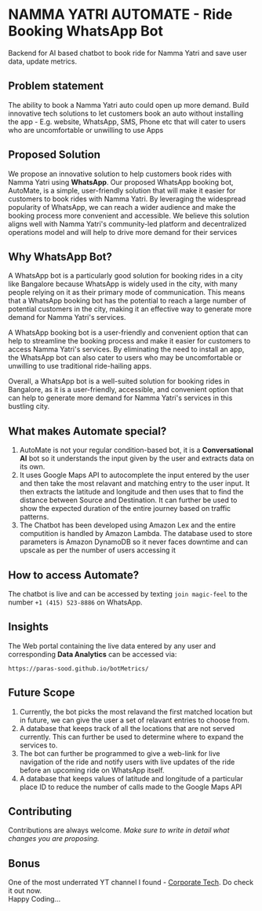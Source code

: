 # NAMMA YATRI AUTOMATE - Ride Booking WhatsApp Bot

Backend for AI based chatbot to book ride for Namma Yatri and save user data, update metrics. 


## Problem statement

The ability to book a Namma Yatri auto could open up more demand. Build innovative tech solutions to let customers book an auto without installing the app - E.g. website, WhatsApp, SMS, Phone etc that will cater to users who are uncomfortable or unwilling to use Apps


## Proposed Solution

We propose an innovative solution to help customers book rides with Namma Yatri using __WhatsApp__. Our proposed WhatsApp booking bot, AutoMate, is a simple, user-friendly solution that will make it easier for customers to book rides with Namma Yatri. 
By leveraging the widespread popularity of WhatsApp, we can reach a wider audience and make the booking process more convenient and accessible. We believe this solution aligns well with Namma Yatri's community-led platform and decentralized operations model and will help to drive more demand for their services


## Why WhatsApp Bot?

A WhatsApp bot is a particularly good solution for booking rides in a city like Bangalore because WhatsApp is widely used in the city, with many people relying on it as their primary mode of communication. This means that a WhatsApp booking bot has the potential to reach a large number of potential customers in the city, making it an effective way to generate more demand for Namma Yatri's services. <br/>

A WhatsApp booking bot is a user-friendly and convenient option that can help to streamline the booking process and make it easier for customers to access Namma Yatri's services. By eliminating the need to install an app, the WhatsApp bot can also cater to users who may be uncomfortable or unwilling to use traditional ride-hailing apps.<br/>

Overall, a WhatsApp bot is a well-suited solution for booking rides in Bangalore, as it is a user-friendly, accessible, and convenient option that can help to generate more demand for Namma Yatri's services in this bustling city.


## What makes Automate special?

1. AutoMate is not your regular condition-based bot, it is a __Conversational AI__ bot so it understands the input given by the user and extracts data on its own. 
2. It uses Google Maps API to autocomplete the input entered by the user and then take the most relavant and matching entry to the user input. It then extracts the latitude and longitude and then uses that to find the distance between Source and Destination. It can further be used to show the expected duration of the entire journey based on traffic patterns. 
3. The Chatbot has been developed using Amazon Lex and the entire computition is handled by Amazon Lambda. The database used to store parameters is Amazon DynamoDB so it never faces downtime and can upscale as per the number of users accessing it

## How to access Automate?

The chatbot is live and can be accessed by texting ```join magic-feel``` to the number ```+1 (415) 523-8886``` on WhatsApp.


## Insights

The Web portal containing the live data entered by any user and corresponding __Data Analytics__ can be accessed via:
```
https://paras-sood.github.io/botMetrics/
```


## Future Scope

1. Currently, the bot picks the most relavand the first matched location but in future, we can give the user a set of relavant entries to choose from.
2. A database that keeps track of all the locations that are not served currently. This can further be used to determine where to expand the services to.
3. The bot can further be programmed to give a web-link for live navigation of the ride and notify users with live updates of the ride before an upcoming ride on WhatsApp itself.
4. A database that keeps values of latitude and longitude of a particular
place ID to reduce the number of calls made to the Google Maps API


## Contributing

Contributions are always welcome. _Make sure to write in detail what changes you are proposing._


## Bonus

One of the most underrated YT channel I found - [Corporate Tech](https://www.youtube.com/channel/UCao0lcoqff8hpG27UipstrQ). Do check it out now. <br/>
Happy Coding...
